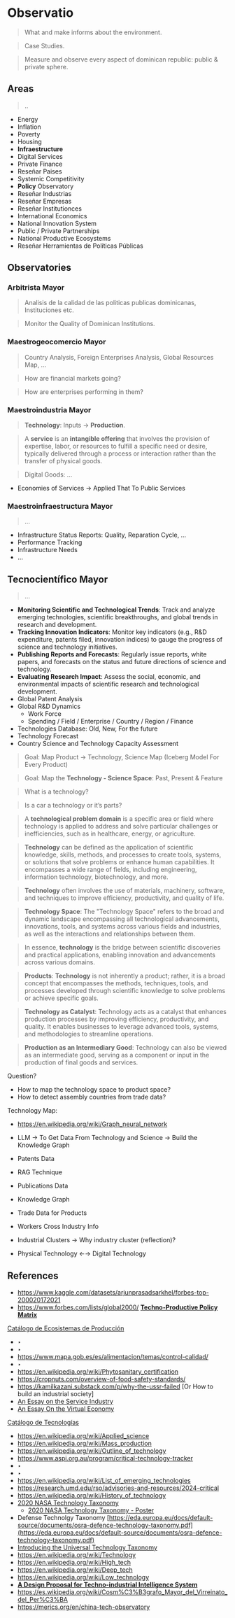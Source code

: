 # Observatio

> What and make informs about the environment.
> 

> Case Studies.
> 

> Measure and observe every aspect of dominican  republic: public & private sphere.
> 

## Areas

> ..
> 

- Energy
- Inflation
- Poverty
- Housing
- **Infraestructure**
- Digital Services
- Private Finance
- Reseñar Paises
- Systemic Competitivity
- **Policy** Observatory
- Reseñar Industrias
- Reseñar Empresas
- Reseñar Institutionces
- International  Economics
- National Innovation System
- Public / Private Partnerships
- National Productive Ecosystems
- Reseñar Herramientas de Políticas Públicas

## Observatories

### Arbitrista Mayor

> Analisis de la calidad de las politicas publicas dominicanas,  Instituciones etc.
> 

> Monitor the Quality of Dominican Institutions.
>

### Maestrogeocomercio Mayor

> Country Analysis, Foreign Enterprises Analysis, Global Resources Map, …
> 

> How are financial markets going?
> 

> How are enterprises performing in them?
> 

### Maestroindustria Mayor

> **Technology**: Inputs  → **Production**.
> 

> A **service** is an **intangible offering** that involves the provision of expertise, labor, or resources to fulfill a specific need or desire, typically delivered through a process or interaction rather than the transfer of physical goods.
> 

> Digital Goods: …
>

- Economies of Services → Applied That To Public Services


### Maestroinfraestructura Mayor

> …
> 

- Infrastructure Status Reports: Quality, Reparation Cycle, …
- Performance Tracking
- Infrastructure Needs
- …

## Tecnocientífico Mayor

> …
> 
- **Monitoring Scientific and Technological Trends**: Track and analyze emerging technologies, scientific breakthroughs, and global trends in research and development.
- **Tracking Innovation Indicators**: Monitor key indicators (e.g., R&D expenditure, patents filed, innovation indices) to gauge the progress of science and technology initiatives.
- **Publishing Reports and Forecasts**: Regularly issue reports, white papers, and forecasts on the status and future directions of science and technology.
- **Evaluating Research Impact**: Assess the social, economic, and environmental impacts of scientific research and technological development.
- Global Patent Analysis
- Global R&D Dynamics
    - Work Force
    - Spending / Field / Enterprise / Country / Region / Finance
- Technologies Database: Old, New, For the future
- Technology Forecast
- Country Science and Technology Capacity Assessment

> Goal: Map Product → Technology, Science Map  (Iceberg Model For Every Product)
> 

> Goal: Map the **Technology - Science Space**: Past, Present & Feature
> 

> What is a technology?
>

> Is a car a technology or it’s parts?
> 

> A **technological problem domain** is a specific area or field where technology is applied to address and solve particular challenges or inefficiencies, such as in healthcare, energy, or agriculture.
> 

> **Technology** can be defined as the application of scientific knowledge, skills, methods, and processes to create tools, systems, or solutions that solve problems or enhance human capabilities. It encompasses a wide range of fields, including engineering, information technology, biotechnology, and more.
> 

> **Technology** often involves the use of materials, machinery, software, and techniques to improve efficiency, productivity, and quality of life.
> 

> **Technology Space**: The "Technology Space" refers to the broad and dynamic landscape encompassing all technological advancements, innovations, tools, and systems across various fields and industries, as well as the interactions and relationships between them.
> 

> In essence, **technology** is the bridge between scientific discoveries and practical applications, enabling innovation and advancements across various domains.
> 

> **Products**: **Technology** is not inherently a product; rather, it is a broad concept that encompasses the methods, techniques, tools, and processes developed through scientific knowledge to solve problems or achieve specific goals.
> 

> **Technology as Catalyst**: Technology acts as a catalyst that enhances production processes by improving efficiency, productivity, and quality. It enables businesses to leverage advanced tools, systems, and methodologies to streamline operations.
> 

> **Production as an Intermediary Good**:  Technology can also be viewed as an intermediate good, serving as a component or input in the production of final goods and services.
> 

Question?

- How to map the technology space to product space?
- How to detect assembly countries from trade data?

Technology Map:

- https://en.wikipedia.org/wiki/Graph_neural_network
- LLM → To Get Data From Technology and Science → Build the Knowledge Graph
- Patents Data
- RAG Technique
- Publications Data
- Knowledge Graph
- Trade Data for Products
- Workers Cross Industry Info
- Industrial Clusters → Why industry cluster (reflection)?

- Physical Technology  ←→ Digital Technology


## References

- https://www.kaggle.com/datasets/arjunprasadsarkhel/forbes-top-200020172021
- https://www.forbes.com/lists/global2000/
[**Techno-Productive Policy Matrix**](Maestroindustria%20Mayor%20136956e8f40e80c8bb48cb50cf661c2a/Techno-Productive%20Policy%20Matrix%20136956e8f40e80dfa88cc645766b98d2.md)

[Catálogo de Ecosistemas de Producción](Maestroindustria%20Mayor%20136956e8f40e80c8bb48cb50cf661c2a/Cata%CC%81logo%20de%20Ecosistemas%20de%20Produccio%CC%81n%20133956e8f40e81979daae76770433db9.csv)


- ‣
- ‣
- https://www.mapa.gob.es/es/alimentacion/temas/control-calidad/
- ‣
- https://en.wikipedia.org/wiki/Phytosanitary_certification
- https://cropnuts.com/overview-of-food-safety-standards/
- https://kamilkazani.substack.com/p/why-the-ussr-failed [Or How to build an industrial society]
- [An Essay on the Service Industry](../../Proiectarium%20112956e8f40e802bbf0ee8b46860003f/An%20Essay%20on%20the%20Service%20Industry%2014a956e8f40e807fbaa9f010f3febddc.md)
- [An Essay On the Virtual Economy](../../Proiectarium%20112956e8f40e802bbf0ee8b46860003f/An%20Essay%20On%20the%20Virtual%20Economy%20162956e8f40e808bbcfac60f8f4d0b3c.md)

[Catálogo de Tecnologías](Tecnocienti%CC%81fico%20Mayor%20136956e8f40e80f99a37f86213c954e3/Cata%CC%81logo%20de%20Tecnologi%CC%81as%20149956e8f40e8091b1a8df453e3bef25.csv)



- https://en.wikipedia.org/wiki/Applied_science
- https://en.wikipedia.org/wiki/Mass_production
- https://en.wikipedia.org/wiki/Outline_of_technology
- https://www.aspi.org.au/program/critical-technology-tracker
- ‣
- ‣
- https://en.wikipedia.org/wiki/List_of_emerging_technologies
- https://research.umd.edu/rso/advisories-and-resources/2024-critical
- https://en.wikipedia.org/wiki/History_of_technology
- [2020 NASA Technology Taxonomy](https://ntrs.nasa.gov/api/citations/20200000399/downloads/20200000399.pdf)
    - [2020 NASA Technology Taxonomy  - Poster](https://www3.nasa.gov/sites/default/files/atoms/files/nasa_technology_taxonomy_poster_print.pdf)
- Defense Technolgy Taxonomy
[https://eda.europa.eu/docs/default-source/documents/osra-defence-technology-taxonomy.pdf](https://eda.europa.eu/docs/default-source/documents/osra-defence-technology-taxonomy.pdf)
- [Introducing the Universal Technology Taxonomy](https://cipher.ai/wp-content/uploads/2022/05/ML4Patents-Webinar_UTT.pdf)
- https://en.wikipedia.org/wiki/Technology
- https://en.wikipedia.org/wiki/High_tech
- https://en.wikipedia.org/wiki/Deep_tech
- https://en.wikipedia.org/wiki/Low_technology
- [**A Design Proposal for Techno-industrial Intelligence System**](../../Proiectarium%20112956e8f40e802bbf0ee8b46860003f/A%20Design%20Proposal%20for%20Techno-industrial%20Intelligen%20133956e8f40e818d8f05fb9a88a4eb57.md)
- https://es.wikipedia.org/wiki/Cosm%C3%B3grafo_Mayor_del_Virreinato_del_Per%C3%BA
- https://merics.org/en/china-tech-observatory
